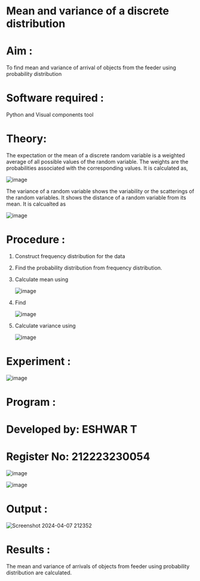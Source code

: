#  Mean and variance of a discrete  distribution


# Aim : 

To find mean and variance of arrival of objects from the feeder using probability distribution


# Software required :  

Python and Visual components tool

# Theory:

The expectation or the mean of a discrete random variable is a weighted average of all possible
values of the random variable. The weights are the probabilities associated with the corresponding values. 
It is calculated as,

![image](https://user-images.githubusercontent.com/103921593/192938463-e34177f4-f188-48a0-bda2-8f6d1d660ed2.png)

The variance of a random variable shows the variability or the scatterings of the random variables.
It shows the distance of a random variable from its mean. It is calcualted as

![image](https://user-images.githubusercontent.com/103921593/192938695-99fedc01-34d5-4d36-84df-5880e766ed0c.png)


# Procedure :

1. Construct frequency distribution for the data

2. Find the  probability distribution from frequency distribution.

3. Calculate mean using 
   
   ![image](https://user-images.githubusercontent.com/103921593/192940431-03b81777-c54d-4286-b4f4-82dfe7666b4c.png)

4. Find  
   
      ![image](https://user-images.githubusercontent.com/103921593/192940255-2d9dd746-6875-4a6d-877b-6da6cdb96ab1.png)

5.  Calculate variance using 
  
      ![image](https://user-images.githubusercontent.com/103921593/192942852-913550a9-fabe-4a55-b956-0487b18bbd97.png)


# Experiment :

![image](https://user-images.githubusercontent.com/103921593/229993174-5b67e57e-3e01-4ac4-9f83-410a932b22bf.png)

# Program :

# Developed by: ESHWAR T
# Register No: 212223230054

![image](https://github.com/DHOESH123/Mean-and-Variance/assets/150319589/f363ee4a-c1f7-43c0-9449-c323542d28fd)

![image](https://github.com/DHOESH123/Mean-and-Variance/assets/150319589/2892356b-b72b-4902-a209-d5cfe9ee8cc2)



# Output : 


![Screenshot 2024-04-07 212352](https://github.com/DHOESH123/Mean-and-Variance/assets/150319589/9d6c88b3-a3b2-4d9f-98b8-1a9aff885980)


# Results :
The mean and variance of arrivals of objects from feeder using probability distribution are calculated.

